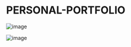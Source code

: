 # PERSONAL-PORTFOLIO

![image](https://user-images.githubusercontent.com/65216585/189981222-ad851c94-6743-4030-85a0-5cbd3fbb7863.png)

![image](https://user-images.githubusercontent.com/65216585/189981335-aa617221-e0f0-4dc6-bbed-8a11b563a796.png)
